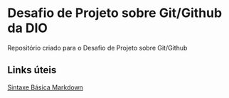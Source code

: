 # Desafio de Projeto sobre Git/Github da DIO
Repositório criado para o Desafio de Projeto sobre Git/Github

## Links úteis
[Sintaxe Básica Markdown](https://www.markdownguide.org/)
